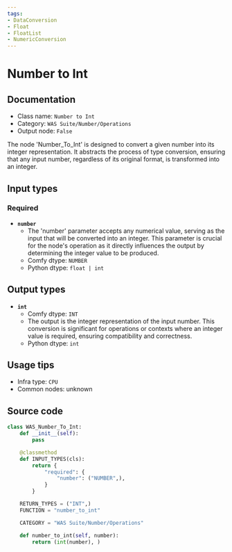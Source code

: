 ```yaml
---
tags:
- DataConversion
- Float
- FloatList
- NumericConversion
---
```


# Number to Int
## Documentation
- Class name: `Number to Int`
- Category: `WAS Suite/Number/Operations`
- Output node: `False`

The node 'Number_To_Int' is designed to convert a given number into its integer representation. It abstracts the process of type conversion, ensuring that any input number, regardless of its original format, is transformed into an integer.
## Input types
### Required
- **`number`**
    - The 'number' parameter accepts any numerical value, serving as the input that will be converted into an integer. This parameter is crucial for the node's operation as it directly influences the output by determining the integer value to be produced.
    - Comfy dtype: `NUMBER`
    - Python dtype: `float | int`
## Output types
- **`int`**
    - Comfy dtype: `INT`
    - The output is the integer representation of the input number. This conversion is significant for operations or contexts where an integer value is required, ensuring compatibility and correctness.
    - Python dtype: `int`
## Usage tips
- Infra type: `CPU`
- Common nodes: unknown


## Source code
```python
class WAS_Number_To_Int:
    def __init__(self):
        pass

    @classmethod
    def INPUT_TYPES(cls):
        return {
            "required": {
                "number": ("NUMBER",),
            }
        }

    RETURN_TYPES = ("INT",)
    FUNCTION = "number_to_int"

    CATEGORY = "WAS Suite/Number/Operations"

    def number_to_int(self, number):
        return (int(number), )

```
